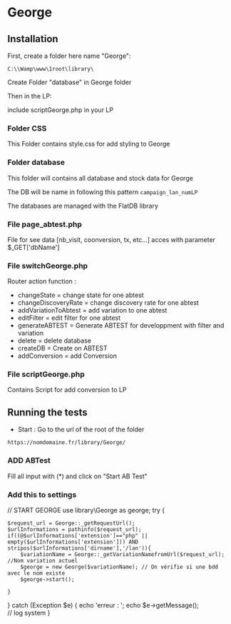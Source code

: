# George

## Installation

First, create a folder here name "George":

```
C:\\Wamp\www\1root\library\
```

Create Folder "database" in George folder

Then in the LP:

include scriptGeorge.php in your LP

### Folder CSS

This Folder contains style.css for add styling to George

### Folder database

This folder will contains all database and stock data for George

The DB will be name in following this pattern `campaign_lan_numLP`

The databases are managed with the FlatDB library

### File page_abtest.php

File for see data [nb_visit, coonversion, tx, etc...]
acces with parameter $\_GET['dbName']

### File switchGeorge.php

Router action function :

- changeState = change state for one abtest
- changeDiscoveryRate = change discovery rate for one abtest
- addVariationToAbtest = add variation to one abtest
- editFilter = edit filter for one abtest
- generateABTEST = Generate ABTEST for developpment with filter and variation
- delete = delete database
- createDB = Create on ABTEST
- addConversion = add Conversion

### File scriptGeorge.php

Contains Script for add conversion to LP

## Running the tests

- Start : Go to the url of the root of the folder

```
https://nomdomaine.fr/library/George/
```

### ADD ABTest

Fill all input with (*) and click on "Start AB Test"

### Add this to settings

// START GEORGE
use library\George as george;
try {

    $request_url = George::_getRequestUrl();
    $urlInformations = pathinfo($request_url);
    if((@$urlInformations['extension']=="php" || empty($urlInformations['extension'])) AND stripos($urlInformations['dirname'],'/lan')){
        $variationName = George::_getVariationNamefromUrl($request_url); //Nom variation actuel
        $george = new George($variationName); // On vérifie si une bdd avec le nom existe
        $george->start();

    }
} catch (Exception $e) {
echo 'erreur : ';
echo $e->getMessage();  
 // log system
}
